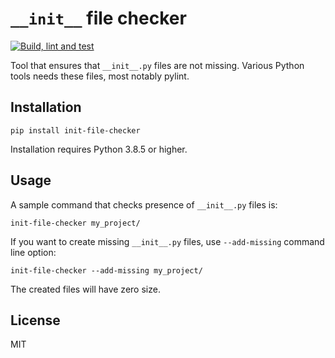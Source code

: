 # `__init__` file checker

[![Build, lint and test](https://github.com/DavidPal/init-file-checker/actions/workflows/build.yaml/badge.svg)](https://github.com/DavidPal/init-file-checker/actions/workflows/build.yaml)

Tool that ensures that `__init__.py` files are not missing. Various Python tools needs these files, most notably pylint.

## Installation

```shell
pip install init-file-checker
```

Installation requires Python 3.8.5 or higher.

## Usage

A sample command that checks presence of `__init__.py` files is:
```shell
init-file-checker my_project/
```

If you want to create missing `__init__.py` files, use `--add-missing` command line option:
```shell
init-file-checker --add-missing my_project/
```
The created files will have zero size.

## License

MIT
